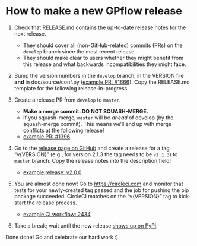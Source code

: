 # How to make a new GPflow release

1. Check that [RELEASE.md](RELEASE.md) contains the up-to-date release notes for the next release.
   - They should cover all (non-GitHub-related) commits (PRs) on the `develop` branch since the most recent release.
   - They should make clear to users whether they might benefit from this release and what backwards incompatibilities they might face.

2. Bump the version numbers in the `develop` branch, in the VERSION file **and** in doc/source/conf.py ([example PR: #1666](https://github.com/GPflow/GPflow/pull/1666)).
   Copy the RELEASE.md template for the following release-in-progress.

3. Create a release PR from `develop` to `master`.
   - **Make a merge commit. DO NOT SQUASH-MERGE.**
   - If you squash-merge, `master` will be *ahead* of develop (by the squash-merge commit). This means we’ll end up with merge conflicts at the following release!
   - [example PR: #1396](https://github.com/GPflow/GPflow/pull/1396)

4. Go to the [release page on GitHub](https://github.com/GPflow/GPflow/releases/new) and create a release for a tag “v{VERSION}” (e.g., for version 2.1.3 the tag needs to be `v2.1.3`) to `master` branch. Copy the release notes into the description field!
   - [example release: v2.0.0](https://github.com/GPflow/GPflow/releases/tag/v2.0.0)

5. You are almost done now! Go to https://circleci.com and monitor that tests for your newly-created tag passed and the job for pushing the pip package succeeded. CircleCI matches on the “v{VERSION}” tag to kick-start the release process.
   - [example CI workflow: 2434](https://app.circleci.com/pipelines/github/GPflow/GPflow/2434/workflows/f1274aa7-18c6-45a3-8d59-cab573305b64)

6. Take a break; wait until the new release [shows up on PyPi](https://pypi.org/project/gpflow/#history).


Done done! Go and celebrate our hard work :)

